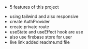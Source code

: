 * 5 features of this project
- using tailwind and also responsive
- create AuthProvider
- create private route
- useState and useEffect hook are use
- also use firebase store for user
- live link added readme.md file 
